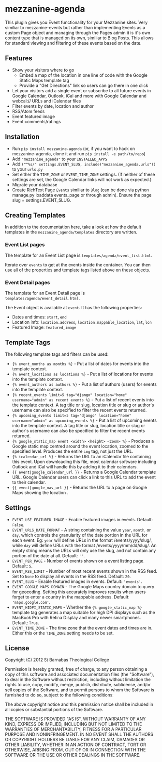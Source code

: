 # mezzanine-agenda

This plugin gives you Event functionality for your Mezzanine sites. Very similiar to mezzanine-events but rather than implementing Events as a custom Page object and managing through the Pages admin it is it's own content type that is managed on its own, similiar to Blog Posts. This allows for standard viewing and filtering of these events based on the date.

## Features

* Show your visitors where to go
	* Embed a map of the location in one line of code with the Google Static Maps template tag
	* Provide a "Get Directions" link so users can go there in one click
* Let your visitors add a single event or subscribe to all future events in Google Calendar, Outlook, iCal and more with Google Calendar and webcal:// URLs and iCalendar files
* Filter events by date, location and author
* RSS/Atom feeds
* Event featured image
* Event comments/ratings

## Installation

* Run `pip install mezzanine-agenda` (or, if you want to hack on mezzanine-agenda, clone it and run `pip install -e path/to/repo`)
* Add `"mezzanine_agenda"` to your `INSTALLED_APPS`
* Add `("^%s/" settings.EVENT_SLUG, include("mezzanine_agenda.urls"))` to your `urls.py`
* Set either the `TIME_ZONE` or `EVENT_TIME_ZONE` settings. (If neither of these settings are set, the Google Calendar links will not work as expected.)
* Migrate your database
* Create RichText Page `Events` similiar to `Blog` (can be done via python manage.py loaddata events_page or through admin). Ensure the page slug = settings.EVENT_SLUG.

## Creating Templates

In addition to the documentation here, take a look at how the default templates in the `mezzanine_agenda/templates` directory are written.

### Event List pages

The template for an Event List page is `templates/agenda/event_list.html`.

Iterate over `events` to get at the events inside the container. You can then use all of the properties and template tags listed above on these objects.

### Event Detail pages

The template for an Event Detail page is `templates/agenda/event_detail.html`.

The Event object is available at `event`. It has the following properties:

* Dates and times: `start`, `end`
* Location info: `location.address`, `location.mappable_location`, `lat`, `lon`
* Featured Image: `featured_image`

## Template Tags

The following template tags and filters can be used:
- `{% event_months as months %}` - Put a list of dates for events into the template context.
- `{% event_locations as locations %}` - Put a list of locations for events into the template context.
- `{% event_authors as authors %}` - Put a list of authors (users) for events into the template context.
- `{% recent_events limit=5 tag="django" location="home" username="admin" as recent_events %}` - Put a list of recent events into the template context. A tag title or slug, location title or slug or author's username can also be specified to filter the recent events returned.
- `{% upcoming_events limit=5 tag="django" location="home" username="admin" as upcoming_events %}` - Put a list of upcoming events into the template context. A tag title or slug, location title or slug or author's username can also be specified to filter the recent events returned.
- `{% google_static_map event <width> <height> <zoom> %}` - Produces a Google static map centred around the event location, zoomed to the specified level. Produces the entire `img` tag, not just the URL.
- `{% icalendar_url %}` - Returns the URL to an iCalendar file containing this event. Upon downloading this file, most calendar software including Outlook and iCal will handle this by adding it to their calendars.
- `{{ event|google_calendar_url }}` - Returns a Google Calendar template URL. Google Calendar users can click a link to this URL to add the event to their calendar.
- `{{ event|google_nav_url }}` - Returns the URL to a page on Google Maps showing the location .

## Settings

* `EVENT_USE_FEATURED_IMAGE` - Enable featured images in events. Default: `False`.
* `EVENT_URLS_DATE_FORMAT` - A string containing the value ``year``, ``month``, or ``day``, which controls the granularity of the date portion in the URL for each event. Eg: ``year`` will define URLs in the format /events/yyyy/slug/, while ``day`` will define URLs with the format /events/yyyy/mm/dd/slug/. An empty string means the URLs will only use the slug, and not contain any portion of the date at all. Default: `''`.
* `EVENT_PER_PAGE` - Number of events shown on a event listing page. Default: `5`.
* `EVENT_RSS_LIMIT` - Number of most recent events shown in the RSS feed. Set to ``None`` to display all events in the RSS feed. Default: `20`.
* `EVENT_SLUG` - Enable featured images in events. Default: `'events'`.
* `EVENT_GOOGLE_MAPS_DOMAIN` - The Google Maps country domain to query for geocoding. Setting this accurately improves results when users forget to enter a country in the mappable address. Default: `'maps.google.com'`.
* `EVENT_HIDPI_STATIC_MAPS` - Whether the `{% google_static_map %}` template tag generates a map suitable for high DPI displays such as the MacBook Pro with Retina Display and many newer smartphones. Default: `True`.
* `EVENT_TIME_ZONE` - The time zone that the event dates and times are in. Either this or the `TIME_ZONE` setting needs to be set.

## License

Copyright (C) 2012 St Barnabas Theological College

Permission is hereby granted, free of charge, to any person obtaining a copy of this software and associated documentation files (the "Software"), to deal in the Software without restriction, including without limitation the rights to use, copy, modify, merge, publish, distribute, sublicense, and/or sell copies of the Software, and to permit persons to whom the Software is furnished to do so, subject to the following conditions:

The above copyright notice and this permission notice shall be included in all copies or substantial portions of the Software.

THE SOFTWARE IS PROVIDED "AS IS", WITHOUT WARRANTY OF ANY KIND, EXPRESS OR IMPLIED, INCLUDING BUT NOT LIMITED TO THE WARRANTIES OF MERCHANTABILITY, FITNESS FOR A PARTICULAR PURPOSE AND NONINFRINGEMENT. IN NO EVENT SHALL THE AUTHORS OR COPYRIGHT HOLDERS BE LIABLE FOR ANY CLAIM, DAMAGES OR OTHER LIABILITY, WHETHER IN AN ACTION OF CONTRACT, TORT OR OTHERWISE, ARISING FROM, OUT OF OR IN CONNECTION WITH THE SOFTWARE OR THE USE OR OTHER DEALINGS IN THE SOFTWARE.
